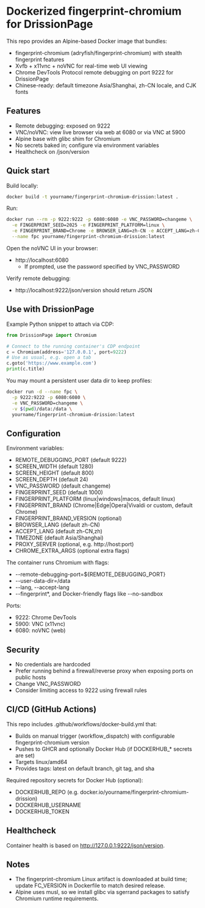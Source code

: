 # Dockerized fingerprint-chromium for DrissionPage

This repo provides an Alpine-based Docker image that bundles:
- fingerprint-chromium (adryfish/fingerprint-chromium) with stealth fingerprint features
- Xvfb + x11vnc + noVNC for real-time web UI viewing
- Chrome DevTools Protocol remote debugging on port 9222 for DrissionPage
- Chinese-ready: default timezone Asia/Shanghai, zh-CN locale, and CJK fonts

## Features

- Remote debugging: exposed on 9222
- VNC/noVNC: view live browser via web at 6080 or via VNC at 5900
- Alpine base with glibc shim for Chromium
- No secrets baked in; configure via environment variables
- Healthcheck on /json/version

## Quick start

Build locally:

```bash
docker build -t yourname/fingerprint-chromium-drission:latest .
```

Run:

```bash
docker run --rm -p 9222:9222 -p 6080:6080 -e VNC_PASSWORD=changeme \
  -e FINGERPRINT_SEED=2025 -e FINGERPRINT_PLATFORM=linux \
  -e FINGERPRINT_BRAND=Chrome -e BROWSER_LANG=zh-CN -e ACCEPT_LANG=zh-CN,zh \
  --name fpc yourname/fingerprint-chromium-drission:latest
```

Open the noVNC UI in your browser:
- http://localhost:6080
  - If prompted, use the password specified by VNC_PASSWORD

Verify remote debugging:
- http://localhost:9222/json/version should return JSON

## Use with DrissionPage

Example Python snippet to attach via CDP:

```python
from DrissionPage import Chromium

# Connect to the running container's CDP endpoint
c = Chromium(address='127.0.0.1', port=9222)
# Use as usual, e.g. open a tab
c.goto('https://www.example.com')
print(c.title)
```

You may mount a persistent user data dir to keep profiles:

```bash
docker run -d --name fpc \
  -p 9222:9222 -p 6080:6080 \
  -e VNC_PASSWORD=changeme \
  -v $(pwd)/data:/data \
  yourname/fingerprint-chromium-drission:latest
```

## Configuration

Environment variables:
- REMOTE_DEBUGGING_PORT (default 9222)
- SCREEN_WIDTH (default 1280)
- SCREEN_HEIGHT (default 800)
- SCREEN_DEPTH (default 24)
- VNC_PASSWORD (default changeme)
- FINGERPRINT_SEED (default 1000)
- FINGERPRINT_PLATFORM (linux|windows|macos, default linux)
- FINGERPRINT_BRAND (Chrome|Edge|Opera|Vivaldi or custom, default Chrome)
- FINGERPRINT_BRAND_VERSION (optional)
- BROWSER_LANG (default zh-CN)
- ACCEPT_LANG (default zh-CN,zh)
- TIMEZONE (default Asia/Shanghai)
- PROXY_SERVER (optional, e.g. http://host:port)
- CHROME_EXTRA_ARGS (optional extra flags)

The container runs Chromium with flags:
- --remote-debugging-port=${REMOTE_DEBUGGING_PORT}
- --user-data-dir=/data
- --lang, --accept-lang
- --fingerprint*, and Docker-friendly flags like --no-sandbox

Ports:
- 9222: Chrome DevTools
- 5900: VNC (x11vnc)
- 6080: noVNC (web)

## Security
- No credentials are hardcoded
- Prefer running behind a firewall/reverse proxy when exposing ports on public hosts
- Change VNC_PASSWORD
- Consider limiting access to 9222 using firewall rules

## CI/CD (GitHub Actions)

This repo includes .github/workflows/docker-build.yml that:

- Builds on manual trigger (workflow_dispatch) with configurable fingerprint-chromium version
- Pushes to GHCR and optionally Docker Hub (if DOCKERHUB_* secrets are set)
- Targets linux/amd64
- Provides tags: latest on default branch, git tag, and sha

Required repository secrets for Docker Hub (optional):

- DOCKERHUB_REPO (e.g. docker.io/yourname/fingerprint-chromium-drission)
- DOCKERHUB_USERNAME
- DOCKERHUB_TOKEN

## Healthcheck

Container health is based on <http://127.0.0.1:9222/json/version>.

## Notes

- The fingerprint-chromium Linux artifact is downloaded at build time; update FC_VERSION in Dockerfile to match desired release.
- Alpine uses musl, so we install glibc via sgerrand packages to satisfy Chromium runtime requirements.